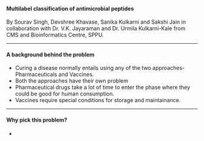 #### Multilabel classification of antimicrobial peptides

By Sourav Singh, Devshree Khavase, Sanika Kulkarni and Sakshi Jain
in collaboration with Dr. V.K. Jayaraman and Dr. Urmila Kulkarni-Kale 
from CMS and Bioinformatics Centre, SPPU.

---

#### A background behind the problem

- Curing a disease normally entails using any of the two approaches- Pharmaceuticals and Vaccines.
- Both the approaches have their own problem
- Pharmaceutical drugs take a lot of time to enter the phase where they could be good for human consumption.
- Vaccines require special conditions for storage and maintainance.

---

#### Why pick this problem?

- 
